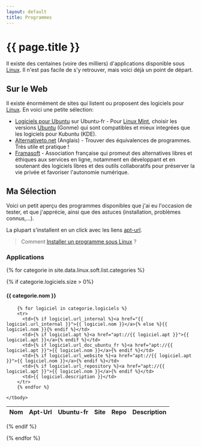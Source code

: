 ```yaml
---
layout: default
title: Programmes
---
```


# {{ page.title }}

Il existe des centaines (voire des milliers) d'applications disponible sous [Linux](../README.md). Il n'est pas facile de s'y retrouver, mais voici déjà un point de départ.

## Sur le Web

Il existe énormément de sites qui listent ou proposent des logiciels
pour [Linux](../README.md). En voici une petite sélection:

- [Logiciels pour Ubuntu](http://doc.ubuntu-fr.org/logiciels) sur Ubuntu-fr - Pour [Linux Mint](../dist/Mint.md), choisir les versions [Ubuntu](../dist/Ubuntu.md) (Gonme) qui sont compatibles et mieux integrées que les logiciels pour Kubuntu (KDE).
- [Alternativeto.net](http://alternativeto.net/) (Anglais) - Trouver des équivalences de programmes. Très utile et pratique !
- [Framasoft](http://www.framasoft.net/) - Association française qui promeut des alternatives libres et éthiques aux services en ligne, notamment en développant et en soutenant des logiciels libres et des outils collaboratifs pour préserver la vie privée et favoriser l'autonomie numérique.

## Ma Sélection

Voici un petit aperçu des programmes disponibles que j'ai eu l'occasion de tester, et que j'apprécie, ainsi que des astuces (installation, problèmes connus,...).

La plupart s'installent en un click avec les liens [apt-url](../system/apturl).

> Comment [Installer un programme sous Linux](../system/Installer_un_programme_sous_Linux.md) ?

### Applications

{% for categorie in site.data.linux.soft.list.categories %}

  {% if categorie.logiciels.size > 0%}

  #### {{ categorie.nom }}

  <table>
    <thead>
      <tr>
        <th>Nom</th>
        <th>Apt-Url</th>
        <th>Ubuntu-fr</th>
        <th>Site</th>
        <th>Repo</th>
        <th>Description</th>
      </tr>
    </thead>
    <tbody>
      
        {% for logiciel in categorie.logiciels %}
        <tr>
          <td>{% if logiciel.url_internal %}<a href="{{ logiciel.url_internal }}">{{ logiciel.nom }}</a>{% else %}{{ logiciel.nom }}{% endif %}</td>
          <td>{% if logiciel.apt %}<a href="apt://{{ logiciel.apt }}">{{ logiciel.apt }}</a>{% endif %}</td>
          <td>{% if logiciel.url_doc_ubuntu_fr %}<a href="apt://{{ logiciel.apt }}">{{ logiciel.nom }}</a>{% endif %}</td>
          <td>{% if logiciel.url_website %}<a href="apt://{{ logiciel.apt }}">{{ logiciel.nom }}</a>{% endif %}</td>
          <td>{% if logiciel.url_repository %}<a href="apt://{{ logiciel.apt }}">{{ logiciel.nom }}</a>{% endif %}</td>
          <td>{{ logiciel.description }}</td>
        </tr>
        {% endfor %}
      
    </tbody>
  </table>

{% endif %}

{% endfor %}

